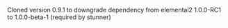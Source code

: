 Cloned version 0.9.1 to downgrade dependency from elemental2 1.0.0-RC1 to 1.0.0-beta-1 (required by stunner)